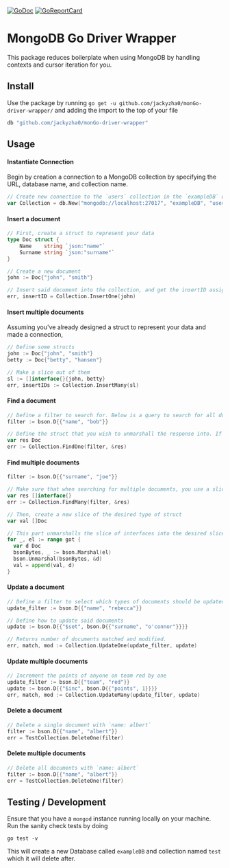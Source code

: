 [![GoDoc](https://godoc.org/github.com/jackyzha0/monGo-driver-wrapper?status.svg)](https://godoc.org/github.com/jackyzha0/monGo-driver-wrapper)
[![GoReportCard](https://goreportcard.com/badge/github.com/jackyzha0/monGo-driver-wrapper)](https://goreportcard.com/report/github.com/jackyzha0/monGo-driver-wrapper)
# MongoDB Go Driver Wrapper
This package reduces boilerplate when using MongoDB by handling contexts and cursor iteration for you.

## Install
Use the package by running `go get -u github.com/jackyzha0/monGo-driver-wrapper/` and adding the import to the top of your file

```go
db "github.com/jackyzha0/monGo-driver-wrapper"
```

## Usage
#### Instantiate Connection
Begin by creation a connection to a MongoDB collection by specifying the URL, database name, and collection name.

```go
// Create new connection to the `users` collection in the `exampleDB` database on the local instance
var Collection = db.New("mongodb://localhost:27017", "exampleDB", "users")
```

#### Insert a document
```go
// First, create a struct to represent your data
type Doc struct {
	Name    string `json:"name"`
	Surname string `json:"surname"`
}

// Create a new document
john := Doc{"john", "smith"}

// Insert said document into the collection, and get the insertID assigned by MongoDB
err, insertID = Collection.InsertOne(john)
```
#### Insert multiple documents
Assuming you've already designed a struct to represent your data and made a connection,
```go
// Define some structs
john := Doc{"john", "smith"}
betty := Doc{"betty", "hansen"}

// Make a slice out of them
sl := []interface{}{john, betty}
err, insertIDs := Collection.InsertMany(sl)
```

#### Find a document
```go
// Define a filter to search for. Below is a query to search for all documents with the name `bob`
filter := bson.D{{"name", "bob"}}

// Define the struct that you wish to unmarshall the response into. If the call is successful, res will take on the value of the result.
var res Doc
err := Collection.FindOne(filter, &res)
```
#### Find multiple documents
```go
filter := bson.D{{"surname", "joe"}}

// Make sure that when searching for multiple documents, you use a slice of interfaces
var res []interface{}
err := Collection.FindMany(filter, &res)

// Then, create a new slice of the desired type of struct
var val []Doc

// This part unmarshalls the slice of interfaces into the desired slice of structs.
for _, el := range got {
  var d Doc
  bsonBytes, _ := bson.Marshal(el)
  bson.Unmarshal(bsonBytes, &d)
  val = append(val, d)
}
```

#### Update a document
```go
// Define a filter to select which types of documents should be updated
update_filter := bson.D{{"name", "rebecca"}}

// Define how to update said documents
update := bson.D{{"$set", bson.D{{"surname", "o'connor"}}}}

// Returns number of documents matched and modified.
err, match, mod := Collection.UpdateOne(update_filter, update)
```
#### Update multiple documents
```go
// Increment the points of anyone on team red by one
update_filter := bson.D{{"team", "red"}}
update := bson.D{{"$inc", bson.D{{"points", 1}}}}
err, match, mod := Collection.UpdateMany(update_filter, update)
```

#### Delete a document
```go
// Delete a single document with `name: albert`
filter := bson.D{{"name", "albert"}}
err = TestCollection.DeleteOne(filter)
```
#### Delete multiple documents
```go
// Delete all documents with `name: albert`
filter := bson.D{{"name", "albert"}}
err = TestCollection.DeleteOne(filter)
```

## Testing / Development
Ensure that you have a `mongod` instance running locally on your machine. Run the sanity check tests by doing

```go test -v```

This will create a new Database called `exampleDB` and collection named `test` which it will delete after.
